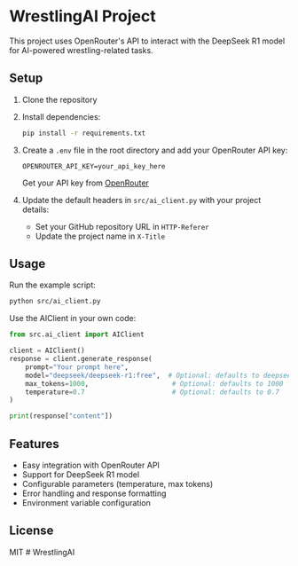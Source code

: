 # WrestlingAI Project

This project uses OpenRouter's API to interact with the DeepSeek R1 model for AI-powered wrestling-related tasks.

## Setup

1. Clone the repository
2. Install dependencies:
   ```bash
   pip install -r requirements.txt
   ```
3. Create a `.env` file in the root directory and add your OpenRouter API key:
   ```
   OPENROUTER_API_KEY=your_api_key_here
   ```
   Get your API key from [OpenRouter](https://openrouter.ai/keys)

4. Update the default headers in `src/ai_client.py` with your project details:
   - Set your GitHub repository URL in `HTTP-Referer`
   - Update the project name in `X-Title`

## Usage

Run the example script:
```bash
python src/ai_client.py
```

Use the AIClient in your own code:
```python
from src.ai_client import AIClient

client = AIClient()
response = client.generate_response(
    prompt="Your prompt here",
    model="deepseek/deepseek-r1:free",  # Optional: defaults to deepseek-r1:free
    max_tokens=1000,                     # Optional: defaults to 1000
    temperature=0.7                      # Optional: defaults to 0.7
)

print(response["content"])
```

## Features

- Easy integration with OpenRouter API
- Support for DeepSeek R1 model
- Configurable parameters (temperature, max tokens)
- Error handling and response formatting
- Environment variable configuration

## License

MIT # WrestlingAI
